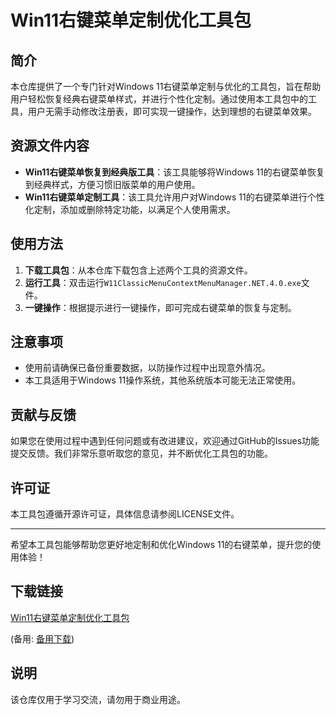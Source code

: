 # Win11右键菜单定制优化工具包

## 简介
本仓库提供了一个专门针对Windows 11右键菜单定制与优化的工具包，旨在帮助用户轻松恢复经典右键菜单样式，并进行个性化定制。通过使用本工具包中的工具，用户无需手动修改注册表，即可实现一键操作，达到理想的右键菜单效果。

## 资源文件内容
- **Win11右键菜单恢复到经典版工具**：该工具能够将Windows 11的右键菜单恢复到经典样式，方便习惯旧版菜单的用户使用。
- **Win11右键菜单定制工具**：该工具允许用户对Windows 11的右键菜单进行个性化定制，添加或删除特定功能，以满足个人使用需求。

## 使用方法
1. **下载工具包**：从本仓库下载包含上述两个工具的资源文件。
2. **运行工具**：双击运行`W11ClassicMenuContextMenuManager.NET.4.0.exe`文件。
3. **一键操作**：根据提示进行一键操作，即可完成右键菜单的恢复与定制。

## 注意事项
- 使用前请确保已备份重要数据，以防操作过程中出现意外情况。
- 本工具适用于Windows 11操作系统，其他系统版本可能无法正常使用。

## 贡献与反馈
如果您在使用过程中遇到任何问题或有改进建议，欢迎通过GitHub的Issues功能提交反馈。我们非常乐意听取您的意见，并不断优化工具包的功能。

## 许可证
本工具包遵循开源许可证，具体信息请参阅LICENSE文件。

---

希望本工具包能够帮助您更好地定制和优化Windows 11的右键菜单，提升您的使用体验！

## 下载链接
[Win11右键菜单定制优化工具包](https://pan.quark.cn/s/d54420745a6e) 

(备用: [备用下载](https://pan.baidu.com/s/1PEXGO1gkpvoeU9Mwf8mwLg?pwd=1234))

## 说明

该仓库仅用于学习交流，请勿用于商业用途。
